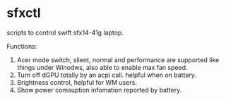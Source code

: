 # sfxctl
scripts to control swift sfx14-41g laptop.

Functions:

1. Acer mode switch, slient, normal and performance are supported like things under Winodws, also able to enable max fan speed.
2. Turn off dGPU totally by an acpi call. helpful when on battery.
3. Brightness control, helpful for WM users.
4. Show power comsuption infomation reported by battery.

